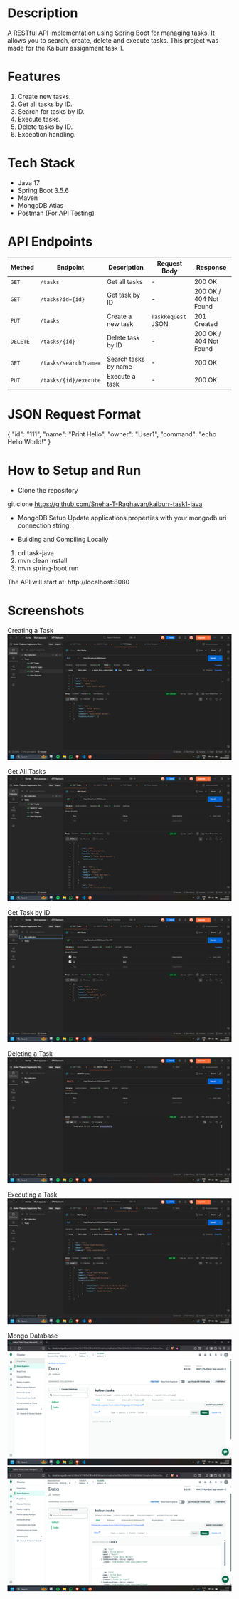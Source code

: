 # Description

A RESTful API implementation using Spring Boot for managing tasks. It allows you to search, create, delete and execute tasks. This project was made for the Kaiburr assignment task 1.

# Features 

1. Create new tasks.
2. Get all tasks by ID.
3. Search for tasks by ID.
4. Execute tasks.
5. Delete tasks by ID.
6. Exception handling.

# Tech Stack

- Java 17 
- Spring Boot 3.5.6
- Maven
- MongoDB Atlas
- Postman (For API Testing)

# API Endpoints


| Method  | Endpoint                | Description                          | Request Body             | Response               |
|---------|-------------------------|--------------------------------------|--------------------------|------------------------|
| `GET`   | `/tasks`                | Get all tasks                        | -                        | 200 OK                 |
| `GET`   | `/tasks?id={id}`        | Get task by ID                       | -                        | 200 OK / 404 Not Found |
| `PUT`   | `/tasks`                | Create a new task                    | `TaskRequest` JSON       | 201 Created            |
| `DELETE`| `/tasks/{id}`           | Delete task by ID                    | -                        | 200 OK / 404 Not Found |
| `GET`   | `/tasks/search?name=`   | Search tasks by name                 | -                        | 200 OK                 |
| `PUT`   | `/tasks/{id}/execute`   | Execute a task                       | -                        | 200 OK                 |

# JSON Request Format

{
  "id": "111",
  "name": "Print Hello",
  "owner": "User1",
  "command": "echo Hello World!"
}

# How to Setup and Run 

- Clone the repository 

git clone https://github.com/Sneha-T-Raghavan/kaiburr-task1-java

- MongoDB Setup 
Update applications.properties with your mongodb uri connection string.

- Building and Compiling Locally 

1. cd task-java
2. mvn clean install
3. mvn spring-boot:run

The API will start at: http://localhost:8080

# Screenshots

Creating a Task
![Create Task](./screenshots/create_task.png)

Get All Tasks
![Get Tasks](./screenshots/get_tasks.png)

Get Task by ID
![Get Task by ID](./screenshots/get_tasks_ID.png)

Deleting a Task
![Delete Task](./screenshots/delete_task.png)

Executing a Task 
![Execute Task](./screenshots/execute_task.png)

Mongo Database
![Empty DB](./screenshots/empty_db.png)
![Updated DB](./screenshots/updated_db.png)

